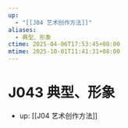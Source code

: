```yaml
---
up:
  - "[[J04 艺术创作方法]]"
aliases:
  - 典型、形象
ctime: 2025-04-06T17:53:45+08:00
mtime: 2025-10-01T11:41:31+08:00
---
```


# J043 典型、形象

- up: [[J04 艺术创作方法]]
